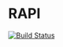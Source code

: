 # RAPI
[![Build Status](https://travis-ci.com/nourqweder/RAPI.svg?branch=master)](https://travis-ci.com/nourqweder/RAPI)